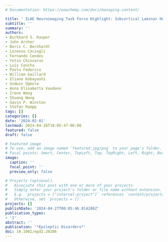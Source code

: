 ```yaml
---
# Documentation: https://wowchemy.com/docs/managing-content/

title: ' ILAE Neuroimaging Task Force Highlight: Subcortical Laminar Heterotopia '
subtitle: ''
summary: ''
authors:
- Burkhard S. Kasper
- John Archer
- Boris C. Bernhardt
- Lorenzo Caciagli
- Fernando Cendes
- Yotin Chinvarun
- Luis Concha
- Paolo Federico
- William Gaillard
- Eliane Kobayashi
- Godwin Ogbole
- Anna Elisabetta Vaudano
- Irene Wang
- Shuang Wang
- Gavin P. Winston
- Stefan Rampp
tags: []
categories: []
date: '2024-02-01'
lastmod: 2024-04-26T18:05:47-06:00
featured: false
draft: false

# Featured image
# To use, add an image named `featured.jpg/png` to your page's folder.
# Focal points: Smart, Center, TopLeft, Top, TopRight, Left, Right, BottomLeft, Bottom, BottomRight.
image:
  caption: ''
  focal_point: ''
  preview_only: false

# Projects (optional).
#   Associate this post with one or more of your projects.
#   Simply enter your project's folder or file name without extension.
#   E.g. `projects = ["internal-project"]` references `content/project/deep-learning/index.md`.
#   Otherwise, set `projects = []`.
projects: []
publishDate: '2024-04-27T00:05:46.814286Z'
publication_types:
- '2'
abstract: ''
publication: '*Epileptic Disorders*'
doi: 10.1002/epd2.20206
---
```

